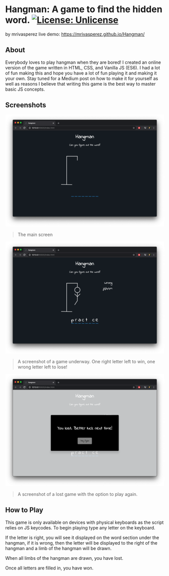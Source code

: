 # Hangman: A game to find the hidden word. [![License: Unlicense](https://img.shields.io/badge/license-Unlicense-blue.svg)](http://unlicense.org/)
by mrivasperez live demo: https://mrivasperez.github.io/Hangman/
## About
Everybody loves to play hangman when they are bored! I created an online version of the game written in HTML, CSS, and Vanilla JS (ES6). I had a lot of fun making this and hope you have a lot of fun playing it and making it your own. Stay tuned for a Medium post on how to make it for yourself as well as reasons I believe that writing this game is the best way to master basic JS concepts.
## Screenshots
![A screenshot of the main page](assets/screenshot.png)
> The main screen

![A screenshot of a game underway](assets/screenshot2.png)
> A screenshot of a game underway. One right letter left to win, one wrong letter left to lose!

![A screenshot of a lost game](assets/screenshot3.png)
> A screenshot of a lost game with the option to play again.

## How to Play
This game is only available on devices with physical keyboards as the script relies on JS keycodes. To begin playing type any letter on the keyboard. 

If the letter is right, you will see it displayed on the word section under the hangman, if it is wrong, then the letter will be displayed to the right of the hangman and a limb of the hangman will be drawn. 

When all limbs of the hangman are drawn, you have lost. 

Once all letters are filled in, you have won.
